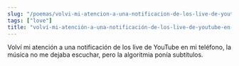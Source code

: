 ```yaml
---
slug: "/poemas/volvi-mi-atencion-a-una-notificacion-de-los-live-de-youtube-en-mi-telefono"
tags: ["love"]
title: "volví-mi-atención-a-una-notificación-de-los-live-de-youtube-en-mi-teléfono"
---
```

Volví mi atención a una notificación de los live de YouTube en mi teléfono, la música no me dejaba escuchar, pero la algoritmia ponía subtítulos.